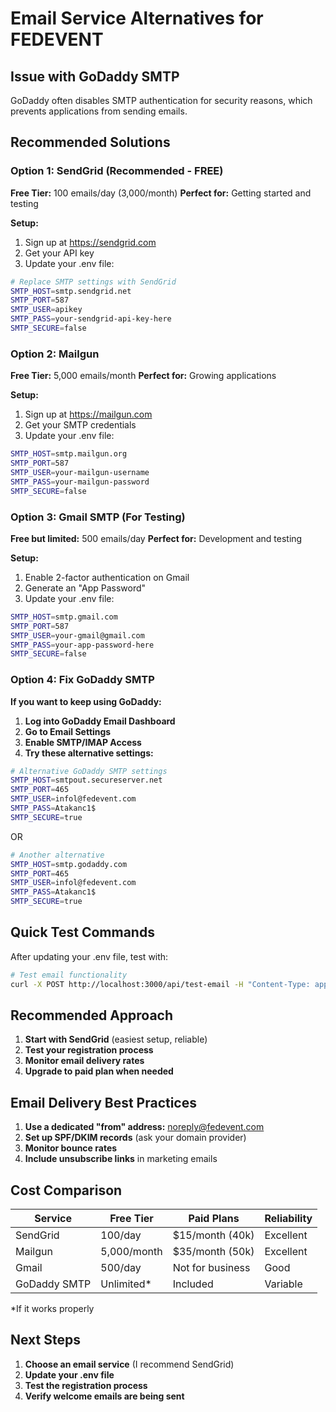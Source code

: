 # Email Service Alternatives for FEDEVENT

## Issue with GoDaddy SMTP
GoDaddy often disables SMTP authentication for security reasons, which prevents applications from sending emails.

## Recommended Solutions

### Option 1: SendGrid (Recommended - FREE)
**Free Tier:** 100 emails/day (3,000/month)
**Perfect for:** Getting started and testing

**Setup:**
1. Sign up at https://sendgrid.com
2. Get your API key
3. Update your .env file:

```bash
# Replace SMTP settings with SendGrid
SMTP_HOST=smtp.sendgrid.net
SMTP_PORT=587
SMTP_USER=apikey
SMTP_PASS=your-sendgrid-api-key-here
SMTP_SECURE=false
```

### Option 2: Mailgun
**Free Tier:** 5,000 emails/month
**Perfect for:** Growing applications

**Setup:**
1. Sign up at https://mailgun.com
2. Get your SMTP credentials
3. Update your .env file:

```bash
SMTP_HOST=smtp.mailgun.org
SMTP_PORT=587
SMTP_USER=your-mailgun-username
SMTP_PASS=your-mailgun-password
SMTP_SECURE=false
```

### Option 3: Gmail SMTP (For Testing)
**Free but limited:** 500 emails/day
**Perfect for:** Development and testing

**Setup:**
1. Enable 2-factor authentication on Gmail
2. Generate an "App Password"
3. Update your .env file:

```bash
SMTP_HOST=smtp.gmail.com
SMTP_PORT=587
SMTP_USER=your-gmail@gmail.com
SMTP_PASS=your-app-password-here
SMTP_SECURE=false
```

### Option 4: Fix GoDaddy SMTP
**If you want to keep using GoDaddy:**

1. **Log into GoDaddy Email Dashboard**
2. **Go to Email Settings**
3. **Enable SMTP/IMAP Access**
4. **Try these alternative settings:**

```bash
# Alternative GoDaddy SMTP settings
SMTP_HOST=smtpout.secureserver.net
SMTP_PORT=465
SMTP_USER=infol@fedevent.com
SMTP_PASS=Atakanc1$
SMTP_SECURE=true
```

OR

```bash
# Another alternative
SMTP_HOST=smtp.godaddy.com
SMTP_PORT=465
SMTP_USER=infol@fedevent.com
SMTP_PASS=Atakanc1$
SMTP_SECURE=true
```

## Quick Test Commands

After updating your .env file, test with:

```bash
# Test email functionality
curl -X POST http://localhost:3000/api/test-email -H "Content-Type: application/json" -d '{"to": "your-test-email@gmail.com"}'
```

## Recommended Approach

1. **Start with SendGrid** (easiest setup, reliable)
2. **Test your registration process**
3. **Monitor email delivery rates**
4. **Upgrade to paid plan when needed**

## Email Delivery Best Practices

1. **Use a dedicated "from" address:** noreply@fedevent.com
2. **Set up SPF/DKIM records** (ask your domain provider)
3. **Monitor bounce rates**
4. **Include unsubscribe links** in marketing emails

## Cost Comparison

| Service | Free Tier | Paid Plans | Reliability |
|---------|-----------|------------|-------------|
| SendGrid | 100/day | $15/month (40k) | Excellent |
| Mailgun | 5,000/month | $35/month (50k) | Excellent |
| Gmail | 500/day | Not for business | Good |
| GoDaddy SMTP | Unlimited* | Included | Variable |

*If it works properly

## Next Steps

1. **Choose an email service** (I recommend SendGrid)
2. **Update your .env file**
3. **Test the registration process**
4. **Verify welcome emails are being sent**
